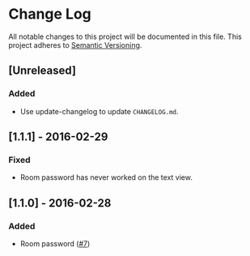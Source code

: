 # Change Log
All notable changes to this project will be documented in this file.
This project adheres to [Semantic Versioning](http://semver.org/).

## [Unreleased]
### Added
- Use update-changelog to update `CHANGELOG.md`.

## [1.1.1] - 2016-02-29
### Fixed
- Room password has never worked on the text view.

## [1.1.0] - 2016-02-28
### Added
- Room password ([#7](https://github.com/ukatama/nekochat/issues/7))